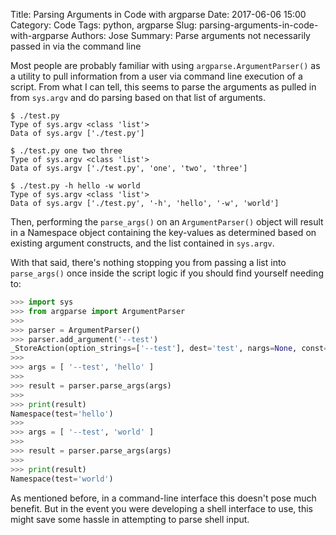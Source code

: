Title: Parsing Arguments in Code with argparse
Date: 2017-06-06 15:00
Category: Code
Tags: python, argparse
Slug: parsing-arguments-in-code-with-argparse
Authors: Jose
Summary: Parse arguments not necessarily passed in via the command line

Most people are probably familiar with using `argparse.ArgumentParser()` as a utility to pull information from a user via command line execution of a script. From what I can tell, this seems to parse the arguments as pulled in from `sys.argv` and do parsing based on that list of arguments.

```shell
$ ./test.py
Type of sys.argv <class 'list'>
Data of sys.argv ['./test.py']

$ ./test.py one two three
Type of sys.argv <class 'list'>
Data of sys.argv ['./test.py', 'one', 'two', 'three']

$ ./test.py -h hello -w world
Type of sys.argv <class 'list'>
Data of sys.argv ['./test.py', '-h', 'hello', '-w', 'world']
```

Then, performing the `parse_args()` on an `ArgumentParser()` object will result in a Namespace object containing the key-values as determined based on existing argument constructs, and the list contained in `sys.argv`.

With that said, there's nothing stopping you from passing a list into `parse_args()` once inside the script logic if you should find yourself needing to:

```python
>>> import sys
>>> from argparse import ArgumentParser
>>>
>>> parser = ArgumentParser()
>>> parser.add_argument('--test')
_StoreAction(option_strings=['--test'], dest='test', nargs=None, const=None, default=None, type=None, choices=None, help=None, metavar=None)
>>>
>>> args = [ '--test', 'hello' ]
>>>
>>> result = parser.parse_args(args)
>>>
>>> print(result)
Namespace(test='hello')
>>>
>>> args = [ '--test', 'world' ]
>>>
>>> result = parser.parse_args(args)
>>>
>>> print(result)
Namespace(test='world')
```

As mentioned before, in a command-line interface this doesn't pose much benefit. But in the event you were developing a shell interface to use, this might save some hassle in attempting to parse shell input.
